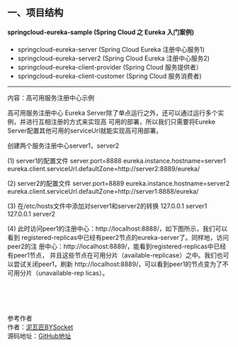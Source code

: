 ## 一、项目结构

#### springcloud-eureka-sample (Spring Cloud 之 Eureka 入门案例)
- springcloud-eureka-server (Spring Cloud Eureka 注册中心服务1)
- springcloud-eureka-server2 (Spring Cloud Eureka 注册中心服务2)
- springcloud-eureka-client-provider (Spring Cloud 服务提供者）
- springcloud-eureka-client-customer (Spring Cloud 服务消费者)


- - -
内容：高可用服务注册中心示例

高可用服务注册中心
Eureka Server除了单点运行之外，还可以通过运行多个实例，并进行互相注册的方式来实现高
可用的部署，所以我们只需要将Eureke Server配置其他可用的serviceUrl就能实现高可用部署。

创建两个服务注册中心server1，server2

(1)  server1的配置文件
server.port=8888
eureka.instance.hostname=server1
eureka.client.serviceUrl.defaultZone=http://server2:8889/eureka/

(2)  server2的配置文件
server.port=8889
eureka.instance.hostname=server2
eureka.client.serviceUrl.defaultZone=http://server1:8888/eureka/

(3)  在/etc/hosts文件中添加对server1和server2的转换
127.0.0.1 server1
127.0.0.1 server2

(4)  此时访问peer1的注册中心：http://localhost:8888/，如下图所示，我们可以看到
registered-replicas中已经有peer2节点的eureka-server了。同样地，访问peer2的注
册中心：http://localhost:8889/，能看到registered-replicas中已经有peer1节点，
并且这些节点在可用分片（available-replicase）之中。我们也可以尝试关闭peer1，刷新
http://localhost:8889/，可以看到peer1的节点变为了不可用分片（unavailable-rep
licas）。




<br><br><br><br>
参考作者<br>
作者：[泥瓦匠BYSocket](http://www.bysocket.com/ "泥瓦匠BYSocket")<br>
源码地址：[GitHub地址](https://github.com/JeffLi1993 "GitHub")<br>